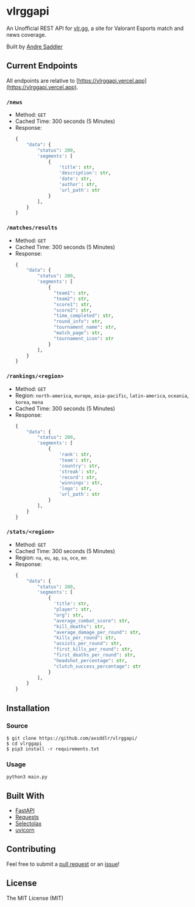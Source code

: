 # vlrggapi

An Unofficial REST API for [vlr.gg](https://www.vlr.gg/), a site for Valorant Esports match and news coverage.

Built by [Andre Saddler](https://github.com/axsddlr/)

## Current Endpoints

All endpoints are relative to [https://vlrggapi.vercel.app](https://vlrggapi.vercel.app).

### `/news`

- Method: `GET`
- Cached Time: 300 seconds (5 Minutes)
- Response:
  ```python
  {
      "data": {
          "status": 200,
          'segments': [
              {
                  'title': str,
                  'description': str,
                  'date': str,
                  'author': str,
                  'url_path': str
              }
          ],
      }
  }
  ```

### `/matches/results`

- Method: `GET`
- Cached Time: 300 seconds (5 Minutes)
- Response:
  ```python
  {
      "data": {
          "status": 200,
          'segments': [
              {
                "team1": str,
                "team2": str,
                "score1": str,
                "score2": str,
                "time_completed": str,
                "round_info": str,
                "tournament_name": str,
                "match_page": str,
                "tournament_icon": str
              }
          ],
      }
  }
  ```

### `/rankings/<region>`

- Method: `GET`
- Region: `north-america`, `europe`, `asia-pacific`, `latin-america`, `oceania`, `korea`, `mena`
- Cached Time: 300 seconds (5 Minutes)
- Response:
  ```python
  {
      "data": {
          "status": 200,
          'segments': [
              {
                  'rank': str,
                  'team': str,
                  'country': str,
                  'streak': str,
                  'record': str,
                  'winnings': str,
                  'logo': str,
                  'url_path': str
              }
          ],
      }
  }
  ```

### `/stats/<region>`

- Method: `GET`
- Cached Time: 300 seconds (5 Minutes)
- Region: `na`, `eu`, `ap`, `sa`, `oce`, `mn`
- Response:
  ```python
  {
      "data": {
          "status": 200,
          'segments': [
              {
                'title': str,
                "player": str,
                "org": str,
                "average_combat_score": str,
                "kill_deaths": str,
                "average_damage_per_round": str,
                "kills_per_round": str,
                "assists_per_round": str,
                "first_kills_per_round": str,
                "first_deaths_per_round": str,
                "headshot_percentage": str,
                "clutch_success_percentage": str
              }
          ],
      }
  }
  ```

## Installation

### Source

```
$ git clone https://github.com/axsddlr/vlrggapi/
$ cd vlrggapi
$ pip3 install -r requirements.txt
```

### Usage

```
python3 main.py
```

## Built With

- [FastAPI](https://fastapi.tiangolo.com/)
- [Requests](https://requests.readthedocs.io/en/master/)
- [Selectolax](https://github.com/rushter/selectolax)
- [uvicorn](https://www.uvicorn.org/)

## Contributing

Feel free to submit a [pull request](https://github.com/axsddlr/vlrggapi/pull/new/master) or an [issue](https://github.com/axsddlr/vlrggapi/issues/new)!

## License

The MIT License (MIT)
